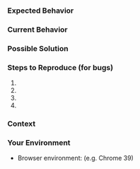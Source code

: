 ### Expected Behavior
<!--- If you're describing a bug, tell us what should happen -->
<!--- If you're suggesting a change/improvement, tell us how it should work -->


### Current Behavior
<!--- If describing a bug, tell us what happens instead of the expected behavior -->
<!--- If suggesting a change/improvement, explain the difference from current behavior -->


### Possible Solution
<!--- Not obligatory, but suggest a fix/reason for the bug, -->
<!--- or ideas how to implement the addition or change -->


### Steps to Reproduce (for bugs)
<!--- Provide an unambiguous set of steps to reproduce this bug. -->
1.
2.
3.
4.


### Context
<!--- How has this issue affected you? What are you trying to accomplish? -->


### Your Environment
* Browser environment: (e.g. Chrome 39)
